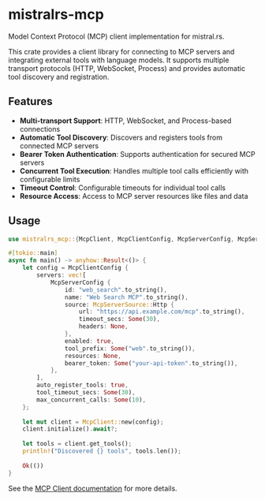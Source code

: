 # mistralrs-mcp

Model Context Protocol (MCP) client implementation for mistral.rs.

This crate provides a client library for connecting to MCP servers and integrating external tools with language models. It supports multiple transport protocols (HTTP, WebSocket, Process) and provides automatic tool discovery and registration.

## Features

- **Multi-transport Support**: HTTP, WebSocket, and Process-based connections
- **Automatic Tool Discovery**: Discovers and registers tools from connected MCP servers
- **Bearer Token Authentication**: Supports authentication for secured MCP servers
- **Concurrent Tool Execution**: Handles multiple tool calls efficiently with configurable limits
- **Timeout Control**: Configurable timeouts for individual tool calls
- **Resource Access**: Access to MCP server resources like files and data

## Usage

```rust
use mistralrs_mcp::{McpClient, McpClientConfig, McpServerConfig, McpServerSource};

#[tokio::main]
async fn main() -> anyhow::Result<()> {
    let config = McpClientConfig {
        servers: vec![
            McpServerConfig {
                id: "web_search".to_string(),
                name: "Web Search MCP".to_string(),
                source: McpServerSource::Http {
                    url: "https://api.example.com/mcp".to_string(),
                    timeout_secs: Some(30),
                    headers: None,
                },
                enabled: true,
                tool_prefix: Some("web".to_string()),
                resources: None,
                bearer_token: Some("your-api-token".to_string()),
            },
        ],
        auto_register_tools: true,
        tool_timeout_secs: Some(30),
        max_concurrent_calls: Some(10),
    };
    
    let mut client = McpClient::new(config);
    client.initialize().await?;
    
    let tools = client.get_tools();
    println!("Discovered {} tools", tools.len());
    
    Ok(())
}
```

See the [MCP Client documentation](../docs/MCP_CLIENT.md) for more details.